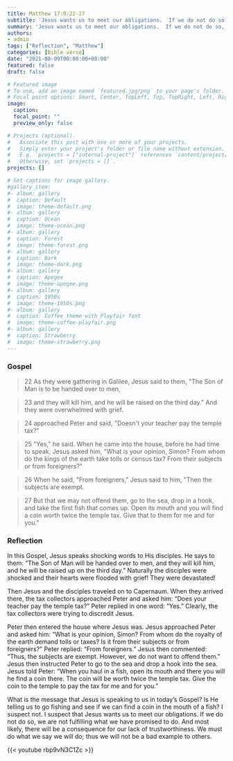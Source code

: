 ```yaml
---
title: Matthew 17:9:22-27
subtitle: 'Jesus wants us to meet our obligations.  If we do not do so, we are not fulfilling what we have promised to do.  And most likely, there will be a consequence for our lack of trustworthiness. We must do what we say we will do;  thus we will not be a bad example to others.'
summary: 'Jesus wants us to meet our obligations.  If we do not do so, we are not fulfilling what we have promised to do.  And most likely, there will be a consequence for our lack of trustworthiness. We must do what we say we will do;  thus we will not be a bad example to others.'
authors:
- admin
tags: ["Reflection", "Matthew"]
categories: [Bible verse]
date: "2021-08-09T00:00:00+08:00"
featured: false
draft: false

# Featured image
# To use, add an image named `featured.jpg/png` to your page's folder.
# Focal point options: Smart, Center, TopLeft, Top, TopRight, Left, Right, BottomLeft, Bottom, BottomRight
image:
  caption:
  focal_point: ""
  preview_only: false

# Projects (optional).
#   Associate this post with one or more of your projects.
#   Simply enter your project's folder or file name without extension.
#   E.g. `projects = ["internal-project"]` references `content/project/deep-learning/index.md`.
#   Otherwise, set `projects = []`.
projects: []

# Set captions for image gallery.
#gallery_item:
#- album: gallery
#  caption: Default
#  image: theme-default.png
#- album: gallery
#  caption: Ocean
#  image: theme-ocean.png
#- album: gallery
#  caption: Forest
#  image: theme-forest.png
#- album: gallery
#  caption: Dark
#  image: theme-dark.png
#- album: gallery
#  caption: Apogee
#  image: theme-apogee.png
#- album: gallery
#  caption: 1950s
#  image: theme-1950s.png
#- album: gallery
#  caption: Coffee theme with Playfair font
#  image: theme-coffee-playfair.png
#- album: gallery
#  caption: Strawberry
#  image: theme-strawberry.png
---
```


### Gospel
> 22 As they were gathering in Galilee, Jesus said to them, "The Son of Man is to be handed over to men,

> 23 and they will kill him, and he will be raised on the third day." And they were overwhelmed with grief.

> 24 approached Peter and said, "Doesn't your teacher pay the temple tax?"

> 25 "Yes," he said. When he came into the house, before he had time to speak, Jesus asked him, "What is your opinion, Simon? From whom do the kings of the earth take tolls or census tax? From their subjects or from foreigners?"

> 26 When he said, "From foreigners," Jesus said to him, "Then the subjects are exempt.

> 27 But that we may not offend them, go to the sea, drop in a hook, and take the first fish that comes up. Open its mouth and you will find a coin worth twice the temple tax. Give that to them for me and for you."

### Reflection
In this Gospel, Jesus speaks shocking words to His disciples.  He says to them: “The Son of Man will be handed over to men, and they will kill him, and he will be raised up on the third day.”  Naturally the disciples were shocked and their hearts were flooded with grief!  They were devastated!

Then Jesus and the disciples traveled on to Capernaum.  When they arrived there, the tax collectors approached Peter and asked him: “Does your teacher pay the temple tax?”  Peter replied in one word: “Yes.”  Clearly, the tax collectors were trying to discredit Jesus.

Peter then entered the house where Jesus was.  Jesus approached Peter and asked him: “What is your opinion, Simon?  From whom do the royalty of the earth demand tolls or taxes?  Is it from their subjects or from foreigners?”  Peter replied: “From foreigners.” Jesus then commented: “Thus, the subjects are exempt.  However, we do not want to offend them.”  Jesus then instructed Peter to go to the sea and drop a hook into the sea.  Jesus told Peter: “When you haul in a fish, open its mouth and there you will he find a coin there.  The coin will be worth twice the temple tax.  Give the coin to the temple to pay the tax for me and for you.”

What is the message that Jesus is speaking to us in today’s Gospel?  Is He telling us to go fishing and see if we can find a coin in the mouth of a fish?  I suspect not.  I suspect that Jesus wants us to meet our obligations.  If we do not do so, we are not fulfilling what we have promised to do.  And most likely, there will be a consequence for our lack of trustworthiness. We must do what we say we will do;  thus we will not be a bad example to others.

{{< youtube rbp9vN3C1Zc >}}
